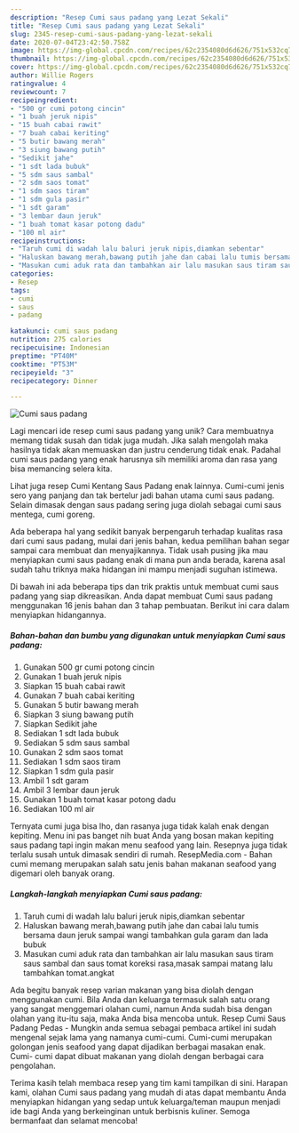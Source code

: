 ```yaml
---
description: "Resep Cumi saus padang yang Lezat Sekali"
title: "Resep Cumi saus padang yang Lezat Sekali"
slug: 2345-resep-cumi-saus-padang-yang-lezat-sekali
date: 2020-07-04T23:42:50.758Z
image: https://img-global.cpcdn.com/recipes/62c2354080d6d626/751x532cq70/cumi-saus-padang-foto-resep-utama.jpg
thumbnail: https://img-global.cpcdn.com/recipes/62c2354080d6d626/751x532cq70/cumi-saus-padang-foto-resep-utama.jpg
cover: https://img-global.cpcdn.com/recipes/62c2354080d6d626/751x532cq70/cumi-saus-padang-foto-resep-utama.jpg
author: Willie Rogers
ratingvalue: 4
reviewcount: 7
recipeingredient:
- "500 gr cumi potong cincin"
- "1 buah jeruk nipis"
- "15 buah cabai rawit"
- "7 buah cabai keriting"
- "5 butir bawang merah"
- "3 siung bawang putih"
- "Sedikit jahe"
- "1 sdt lada bubuk"
- "5 sdm saus sambal"
- "2 sdm saos tomat"
- "1 sdm saos tiram"
- "1 sdm gula pasir"
- "1 sdt garam"
- "3 lembar daun jeruk"
- "1 buah tomat kasar potong dadu"
- "100 ml air"
recipeinstructions:
- "Taruh cumi di wadah lalu baluri jeruk nipis,diamkan sebentar"
- "Haluskan bawang merah,bawang putih jahe dan cabai lalu tumis bersama daun jeruk sampai wangi tambahkan gula garam dan lada bubuk"
- "Masukan cumi aduk rata dan tambahkan air lalu masukan saus tiram saus sambal dan saus tomat koreksi rasa,masak sampai matang lalu tambahkan tomat.angkat"
categories:
- Resep
tags:
- cumi
- saus
- padang

katakunci: cumi saus padang 
nutrition: 275 calories
recipecuisine: Indonesian
preptime: "PT40M"
cooktime: "PT53M"
recipeyield: "3"
recipecategory: Dinner

---
```



![Cumi saus padang](https://img-global.cpcdn.com/recipes/62c2354080d6d626/751x532cq70/cumi-saus-padang-foto-resep-utama.jpg)

Lagi mencari ide resep cumi saus padang yang unik? Cara membuatnya memang tidak susah dan tidak juga mudah. Jika salah mengolah maka hasilnya tidak akan memuaskan dan justru cenderung tidak enak. Padahal cumi saus padang yang enak harusnya sih memiliki aroma dan rasa yang bisa memancing selera kita.

Lihat juga resep Cumi Kentang Saus Padang enak lainnya. Cumi-cumi jenis sero yang panjang dan tak bertelur jadi bahan utama cumi saus padang. Selain dimasak dengan saus padang sering juga diolah sebagai cumi saus mentega, cumi goreng.

Ada beberapa hal yang sedikit banyak berpengaruh terhadap kualitas rasa dari cumi saus padang, mulai dari jenis bahan, kedua pemilihan bahan segar sampai cara membuat dan menyajikannya. Tidak usah pusing jika mau menyiapkan cumi saus padang enak di mana pun anda berada, karena asal sudah tahu triknya maka hidangan ini mampu menjadi suguhan istimewa.


Di bawah ini ada beberapa tips dan trik praktis untuk membuat cumi saus padang yang siap dikreasikan. Anda dapat membuat Cumi saus padang menggunakan 16 jenis bahan dan 3 tahap pembuatan. Berikut ini cara dalam menyiapkan hidangannya.

<!--inarticleads1-->

##### Bahan-bahan dan bumbu yang digunakan untuk menyiapkan Cumi saus padang:

1. Gunakan 500 gr cumi potong cincin
1. Gunakan 1 buah jeruk nipis
1. Siapkan 15 buah cabai rawit
1. Gunakan 7 buah cabai keriting
1. Gunakan 5 butir bawang merah
1. Siapkan 3 siung bawang putih
1. Siapkan Sedikit jahe
1. Sediakan 1 sdt lada bubuk
1. Sediakan 5 sdm saus sambal
1. Gunakan 2 sdm saos tomat
1. Sediakan 1 sdm saos tiram
1. Siapkan 1 sdm gula pasir
1. Ambil 1 sdt garam
1. Ambil 3 lembar daun jeruk
1. Gunakan 1 buah tomat kasar potong dadu
1. Sediakan 100 ml air


Ternyata cumi juga bisa lho, dan rasanya juga tidak kalah enak dengan kepiting. Menu ini pas banget nih buat Anda yang bosan makan kepiting saus padang tapi ingin makan menu seafood yang lain. Resepnya juga tidak terlalu susah untuk dimasak sendiri di rumah. ResepMedia.com - Bahan cumi memang merupakan salah satu jenis bahan makanan seafood yang digemari oleh banyak orang. 

<!--inarticleads2-->

##### Langkah-langkah menyiapkan Cumi saus padang:

1. Taruh cumi di wadah lalu baluri jeruk nipis,diamkan sebentar
1. Haluskan bawang merah,bawang putih jahe dan cabai lalu tumis bersama daun jeruk sampai wangi tambahkan gula garam dan lada bubuk
1. Masukan cumi aduk rata dan tambahkan air lalu masukan saus tiram saus sambal dan saus tomat koreksi rasa,masak sampai matang lalu tambahkan tomat.angkat


Ada begitu banyak resep varian makanan yang bisa diolah dengan menggunakan cumi. Bila Anda dan keluarga termasuk salah satu orang yang sangat menggemari olahan cumi, namun Anda sudah bisa dengan olahan yang itu-itu saja, maka Anda bisa mencoba untuk. Resep Cumi Saus Padang Pedas - Mungkin anda semua sebagai pembaca artikel ini sudah mengenal sejak lama yang namanya cumi-cumi. Cumi-cumi merupakan golongan jenis seafood yang dapat dijadikan berbagai masakan enak. Cumi- cumi dapat dibuat makanan yang diolah dengan berbagai cara pengolahan. 

Terima kasih telah membaca resep yang tim kami tampilkan di sini. Harapan kami, olahan Cumi saus padang yang mudah di atas dapat membantu Anda menyiapkan hidangan yang sedap untuk keluarga/teman maupun menjadi ide bagi Anda yang berkeinginan untuk berbisnis kuliner. Semoga bermanfaat dan selamat mencoba!
